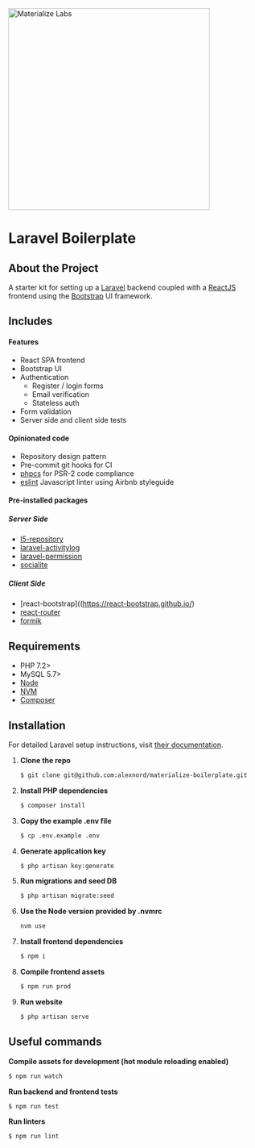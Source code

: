<a href="https://materializelabs.com">
	<img src="https://d1vqe4bnlv6mwq.cloudfront.net/horizontal-logo.png" alt="Materialize Labs" width="400"/>
</a>

# Laravel Boilerplate

## About the Project

A starter kit for setting up a [Laravel](https://laravel.com) backend coupled with a [ReactJS](https://reactjs.org/) frontend using the [Bootstrap](https://react-bootstrap.github.io/) UI framework.

## Includes

#### Features
* React SPA frontend
* Bootstrap UI
* Authentication
  * Register / login forms
  * Email verification
  * Stateless auth
* Form validation
* Server side and client side tests

#### Opinionated code
* Repository design pattern
* Pre-commit git hooks for CI
* [phpcs](https://github.com/squizlabs/PHP_CodeSniffer) for PSR-2 code compliance
* [eslint](https://github.com/eslint/eslint) Javascript linter using Airbnb styleguide

#### Pre-installed packages

##### Server Side
* [l5-repository](https://github.com/andersao/l5-repository)
* [laravel-activitylog](https://github.com/spatie/laravel-activitylog)
* [laravel-permission](https://github.com/spatie/laravel-permission)
* [socialite](https://laravel.com/docs/5.8/socialite)

##### Client Side
* [react-bootstrap]((https://react-bootstrap.github.io/)
* [react-router](https://github.com/ReactTraining/react-router)
* [formik](https://github.com/jaredpalmer/formik)

## Requirements

* PHP 7.2>
* MySQL 5.7>
* [Node](https://nodejs.org/en/download/)
* [NVM](https://github.com/nvm-sh/nvm)
* [Composer](https://getcomposer.org/)

## Installation

For detailed Laravel setup instructions, visit [their documentation](https://laravel.com/docs/5.8/installation).

1. **Clone the repo**
   
   ```sh
   $ git clone git@github.com:alexnord/materialize-boilerplate.git
   ```
2. **Install PHP dependencies**
   
   ```sh
   $ composer install
   ```
3. **Copy the example .env file**
   
   ```sh
   $ cp .env.example .env
   ```
4. **Generate application key**
   
   ```sh
   $ php artisan key:generate
   ```
5. **Run migrations and seed DB**
   
   ```sh
   $ php artisan migrate:seed
   ```
6. **Use the Node version provided by .nvmrc**

   ```sh
   nvm use
   ```

7. **Install frontend dependencies**
   
   ```sh
   $ npm i
   ```
8. **Compile frontend assets**

   ```sh
   $ npm run prod
   ```
9. **Run website**

   ```sh
   $ php artisan serve
   ```

## Useful commands

**Compile assets for development (hot module reloading enabled)**
```sh
$ npm run watch
```

**Run backend and frontend tests**
```sh
$ npm run test
```

**Run linters**
```sh
$ npm run lint
```